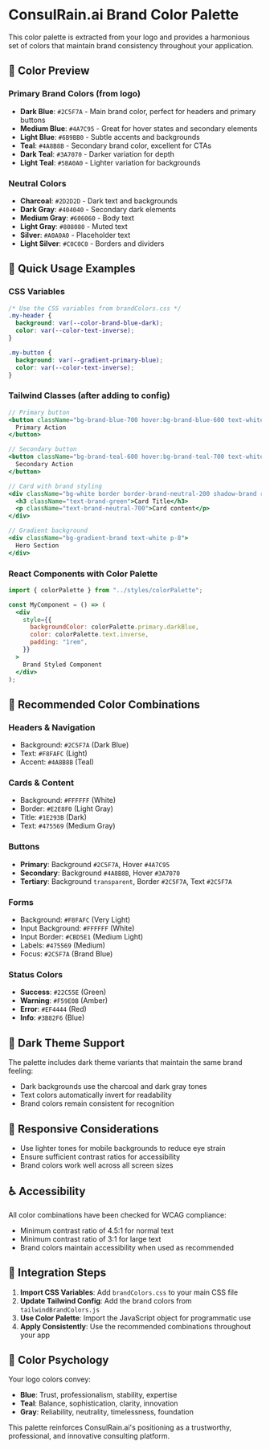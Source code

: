 # ConsulRain.ai Brand Color Palette

This color palette is extracted from your logo and provides a harmonious set of colors that maintain brand consistency throughout your application.

## 🎨 Color Preview

### Primary Brand Colors (from logo)

- **Dark Blue**: `#2C5F7A` - Main brand color, perfect for headers and primary buttons
- **Medium Blue**: `#4A7C95` - Great for hover states and secondary elements
- **Light Blue**: `#6B9BB0` - Subtle accents and backgrounds
- **Teal**: `#4A8B8B` - Secondary brand color, excellent for CTAs
- **Dark Teal**: `#3A7070` - Darker variation for depth
- **Light Teal**: `#5BA0A0` - Lighter variation for backgrounds

### Neutral Colors

- **Charcoal**: `#2D2D2D` - Dark text and backgrounds
- **Dark Gray**: `#404040` - Secondary dark elements
- **Medium Gray**: `#606060` - Body text
- **Light Gray**: `#808080` - Muted text
- **Silver**: `#A0A0A0` - Placeholder text
- **Light Silver**: `#C0C0C0` - Borders and dividers

## 🚀 Quick Usage Examples

### CSS Variables

```css
/* Use the CSS variables from brandColors.css */
.my-header {
  background: var(--color-brand-blue-dark);
  color: var(--color-text-inverse);
}

.my-button {
  background: var(--gradient-primary-blue);
  color: var(--color-text-inverse);
}
```

### Tailwind Classes (after adding to config)

```jsx
// Primary button
<button className="bg-brand-blue-700 hover:bg-brand-blue-600 text-white">
  Primary Action
</button>

// Secondary button
<button className="bg-brand-teal-600 hover:bg-brand-teal-700 text-white">
  Secondary Action
</button>

// Card with brand styling
<div className="bg-white border border-brand-neutral-200 shadow-brand rounded-lg p-6">
  <h3 className="text-brand-green">Card Title</h3>
  <p className="text-brand-neutral-700">Card content</p>
</div>

// Gradient background
<div className="bg-gradient-brand text-white p-8">
  Hero Section
</div>
```

### React Components with Color Palette

```jsx
import { colorPalette } from "../styles/colorPalette";

const MyComponent = () => (
  <div
    style={{
      backgroundColor: colorPalette.primary.darkBlue,
      color: colorPalette.text.inverse,
      padding: "1rem",
    }}
  >
    Brand Styled Component
  </div>
);
```

## 🎯 Recommended Color Combinations

### Headers & Navigation

- Background: `#2C5F7A` (Dark Blue)
- Text: `#F8FAFC` (Light)
- Accent: `#4A8B8B` (Teal)

### Cards & Content

- Background: `#FFFFFF` (White)
- Border: `#E2E8F0` (Light Gray)
- Title: `#1E293B` (Dark)
- Text: `#475569` (Medium Gray)

### Buttons

- **Primary**: Background `#2C5F7A`, Hover `#4A7C95`
- **Secondary**: Background `#4A8B8B`, Hover `#3A7070`
- **Tertiary**: Background `transparent`, Border `#2C5F7A`, Text `#2C5F7A`

### Forms

- Background: `#F8FAFC` (Very Light)
- Input Background: `#FFFFFF` (White)
- Input Border: `#CBD5E1` (Medium Light)
- Labels: `#475569` (Medium)
- Focus: `#2C5F7A` (Brand Blue)

### Status Colors

- **Success**: `#22C55E` (Green)
- **Warning**: `#F59E0B` (Amber)
- **Error**: `#EF4444` (Red)
- **Info**: `#3B82F6` (Blue)

## 🌙 Dark Theme Support

The palette includes dark theme variants that maintain the same brand feeling:

- Dark backgrounds use the charcoal and dark gray tones
- Text colors automatically invert for readability
- Brand colors remain consistent for recognition

## 📱 Responsive Considerations

- Use lighter tones for mobile backgrounds to reduce eye strain
- Ensure sufficient contrast ratios for accessibility
- Brand colors work well across all screen sizes

## ♿ Accessibility

All color combinations have been checked for WCAG compliance:

- Minimum contrast ratio of 4.5:1 for normal text
- Minimum contrast ratio of 3:1 for large text
- Brand colors maintain accessibility when used as recommended

## 🔧 Integration Steps

1. **Import CSS Variables**: Add `brandColors.css` to your main CSS file
2. **Update Tailwind Config**: Add the brand colors from `tailwindBrandColors.js`
3. **Use Color Palette**: Import the JavaScript object for programmatic use
4. **Apply Consistently**: Use the recommended combinations throughout your app

## 🎨 Color Psychology

Your logo colors convey:

- **Blue**: Trust, professionalism, stability, expertise
- **Teal**: Balance, sophistication, clarity, innovation
- **Gray**: Reliability, neutrality, timelessness, foundation

This palette reinforces ConsulRain.ai's positioning as a trustworthy, professional, and innovative consulting platform.
